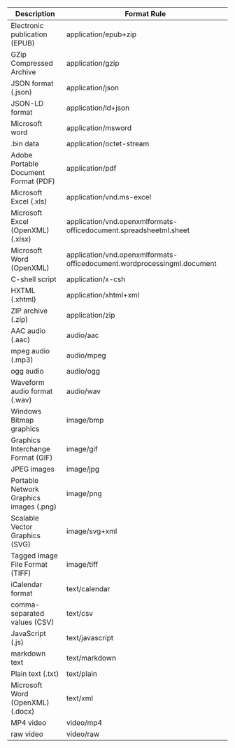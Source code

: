 | Description                                     | Format Rule                                                                                     |
|-------------------------------------------------|------------------------------------------------------------------------------------------------|
| Electronic publication (EPUB)                   | application/epub+zip                                                                           |
| GZip Compressed Archive                         | application/gzip                                                                                |
| JSON format (.json)                             | application/json                                                                                |
| JSON-LD format                                  | application/ld+json                                                                             |
| Microsoft word                                  | application/msword                                                                              |
| .bin data                                       | application/octet-stream                                                                        |
| Adobe Portable Document Format (PDF)            | application/pdf                                                                                 |
| Microsoft Excel (.xls)                          | application/vnd.ms-excel                                                                        |
| Microsoft Excel (OpenXML) (.xlsx)               | application/vnd.openxmlformats-officedocument.spreadsheetml.sheet                               |
| Microsoft Word (OpenXML)                        | application/vnd.openxmlformats-officedocument.wordprocessingml.document                        |
| C-shell script                                  | application/x-csh                                                                               |
| HXTML (.xhtml)                                  | application/xhtml+xml                                                                           |
| ZIP archive (.zip)                              | application/zip                                                                                 |
| AAC audio (.aac)                                | audio/aac                                                                                       |
| mpeg audio (.mp3)                               | audio/mpeg                                                                                      |
| ogg audio                                       | audio/ogg                                                                                       |
| Waveform audio format (.wav)                    | audio/wav                                                                                       |
| Windows Bitmap graphics                         | image/bmp                                                                                       |
| Graphics Interchange Format (GIF)               | image/gif                                                                                       |
| JPEG images                                     | image/jpg                                                                                       |
| Portable Network Graphics images (.png)         | image/png                                                                                       |
| Scalable Vector Graphics (SVG)                  | image/svg+xml                                                                                   |
| Tagged Image File Format (TIFF)                 | image/tiff                                                                                      |
| iCalendar format                                | text/calendar                                                                                   |
| comma-separated values (CSV)                    | text/csv                                                                                        |
| JavaScript (.js)                                | text/javascript                                                                                 |
| markdown text                                   | text/markdown                                                                                   |
| Plain text (.txt)                               | text/plain                                                                                      |
| Microsoft Word (OpenXML) (.docx)               | text/xml                                                                                        |
| MP4 video                                       | video/mp4                                                                                       |
| raw video                                       | video/raw                                                                                       |
